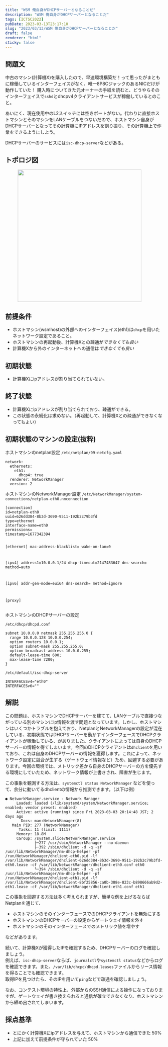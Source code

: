 ```yaml
---
title: "WSM 俺自身がDHCPサーバーとなることだ"
description: "WSM 俺自身がDHCPサーバーとなることだ"
tags: [ICTSC2022]
pubDate: 2023-03-13T23:17:10
slug: "2023/03/13/WSM 俺自身がDHCPサーバーとなることだ"
draft: false
renderer: "html"
sticky: false
---
```



<h2>問題文</h2>



<p>中古のマシン(計算機X)を購入したので、早速環境構築だ！って思ったがまともに稼働しているインターフェイスがなく、唯一8P8CジャックのあるNICだけが動作していた！ 購入時についてきた元オーナーの手紙を読むと、どうやらそのインターフェイスで<code>sshd</code>とdhcpv4クライアントサービスが稼働しているとのこと。</p>



<p>あいにく、現在使用中のL2スイッチには空きポートがない。代わりに直接ホストマシンとそのマシンをLANケーブルをつないだので、ホストマシン自身がDHCPサーバーとなってその計算機にIPアドレスを割り振り、その計算機上で作業をできるようにしよう。</p>



<p>DHCPサーバーのサービスには<code>isc-dhcp-server</code>などがある。</p>



<h2>トポロジ図</h2>


<div class="wp-block-image">
<figure class="aligncenter size-large"><img decoding="async" loading="lazy" width="394" height="421" src="/images/wp/2023/03/download.png.webp" alt="" class="wp-image-3706"/></figure></div>


<h2>前提条件</h2>



<ul>
<li>ホストマシン(wsmhost)の外部へのインターフェイス(eth1)は<code>dhcp</code>を用いたネットワーク設定であること。</li>



<li>ホストマシンの再起動後、計算機Xとの疎通が<em>できなくても良い</em></li>



<li>計算機Xから外のインターネットへの通信は<em>できなくても良い</em></li>
</ul>



<h2>初期状態</h2>



<ul>
<li>計算機Xにipアドレスが割り当てられていない。</li>
</ul>



<h2>終了状態</h2>



<ul>
<li>計算機Xにipアドレスが割り当てられており、疎通ができる。</li>



<li>この状態の永続化は求めない。（再起動して、計算機Xとの疎通ができなくなってもよい）</li>
</ul>



<h2>初期状態のマシンの設定(抜粋)</h2>



<p>ホストマシンのnetplan設定 <code>/etc/netplan/99-netcfg.yaml</code></p>


<div class="wp-block-syntaxhighlighter-code "><pre><code>network:
  ethernets:
    eth1:
      dhcp4: true
  renderer: NetworkManager
  version: 2</code></pre></div>


<p>ホストマシンのNetworkManager設定 <code>/etc/NetworkManager/system-connections/netplan-eth0.nmconnection</code></p>


<div class="wp-block-syntaxhighlighter-code "><pre><code>&#91;connection]
id=netplan-eth0
uuid=626dd384-8b3d-3690-9511-192b2c79b3fd
type=ethernet
interface-name=eth0
permissions=
timestamp=1677342394

&#91;ethernet]
mac-address-blacklist=
wake-on-lan=0

&#91;ipv4]
address1=10.0.0.1/24
dhcp-timeout=2147483647
dns-search=
method=auto

&#91;ipv6]
addr-gen-mode=eui64
dns-search=
method=ignore

&#91;proxy]</code></pre></div>


<p>ホストマシンのDHCPサーバーの設定</p>



<p><code>/etc/dhcp/dhcpd.conf</code></p>


<div class="wp-block-syntaxhighlighter-code "><pre><code>subnet 10.0.0.0 netmask 255.255.255.0 {
  range 10.0.0.128 10.0.0.254;
  option routers 10.0.0.1;
  option subnet-mask 255.255.255.0;
  option broadcast-address 10.0.0.255;
  default-lease-time 600;
  max-lease-time 7200;
}</code></pre></div>


<p><code>/etc/default/isc-dhcp-server</code></p>


<div class="wp-block-syntaxhighlighter-code "><pre><code>INTERFACESv4=&quot;eth0&quot;
INTERFACESv6=&quot;&quot;</code></pre></div>


<h2>解説</h2>



<p>この問題は、ホストマシンでDHCPサーバーを建てて、LANケーブルで直接つながっている別のマシンにip情報を渡す問題となっています。しかし、ホストマシンはいくつかトラブルを抱えており、NetplanとNetworkManagerの設定が混在している、初期状態ではDHCPサーバーを動かすインターフェースでDHCPクライアントが稼働している、がありました。クライアントによっては自身のDHCPサーバーの情報を得てしまいます。今回のDHCPクライアントは<code>dhclient</code>を用いており、これは自身のDHCPサーバーの情報を獲得します。これによって、ネットワーク設定に競合が生ずる（ゲートウェイ情報など）ため、回避する必要があります。今回の環境では、メトリック差から自身のDHCPサーバーの方を優先する環境にしていたため、ネットワーク情報が上書きされ、障害が生じます。</p>



<p>この事象を観測する方法は、<code>systemctl status NetworkManager</code> などを使って、余分に動いてるdhclientの情報から推測できます。（以下は例）</p>


<div class="wp-block-syntaxhighlighter-code "><pre><code>● NetworkManager.service - Network Manager
     Loaded: loaded (/lib/systemd/system/NetworkManager.service; enabled; vendor preset: enabled)
     Active: active (running) since Fri 2023-03-03 20:14:48 JST; 2 days ago
       Docs: man:NetworkManager(8)
   Main PID: 277 (NetworkManager)
      Tasks: 11 (limit: 1111)
     Memory: 18.8M
     CGroup: /system.slice/NetworkManager.service
             ├─277 /usr/sbin/NetworkManager --no-daemon
             ├─392 /sbin/dhclient -d -q -sf /usr/lib/NetworkManager/nm-dhcp-helper -pf /run/NetworkManager/dhclient-eth0.pid -lf /var/lib/NetworkManager/dhclient-626dd384-8b3d-3690-9511-192b2c79b3fd-eth0.lease -cf /var/lib/NetworkManager/dhclient-eth0.conf eth0
             └─394 /sbin/dhclient -d -q -sf /usr/lib/NetworkManager/nm-dhcp-helper -pf /run/NetworkManager/dhclient-eth1.pid -lf /var/lib/NetworkManager/dhclient-8bf25856-ca0b-388e-823c-b898666ab9d2-eth1.lease -cf /var/lib/NetworkManager/dhclient-eth1.conf eth1</code></pre></div>


<p>この事象を回避する方法は多く考えられますが、簡単な例を上げるならばNetplanを通じて、</p>



<ul>
<li>ホストマシンのそのインターフェースでのDHCPクライアントを無効にする</li>



<li>ホストマシンのDHCPサーバーの設定からゲートウェイ情報を外す</li>



<li>ホストマシンのそのインターフェースでのメトリック値を増やす</li>
</ul>



<p>などがあります。</p>



<p>続いて、計算機Xが獲得したIPを確認するため、DHCPサーバーのログを確認しましょう。<br>
例えば、<code>isc-dhcp-server</code>ならば、<code>journalctl</code>や<code>systemctl status</code>などからログを確認できます。また、<code>/var/lib/dhcpd/dhcpd.leases</code>ファイルからリース情報を得ることでも確認できます。<br>
取得IPを見つけたら、そのIPを用いて<code>ping</code>などで疎通を確認しましょう。</p>



<p>なお、コンテスト環境の特性上、外部からのSSH通信による操作になっておりますが、ゲートウェイが書き換えられると通信が確立できなくなり、ホストマシンから締め出されてしまいます。</p>



<h2>採点基準</h2>



<ul>
<li>とにかく計算機Xにipアドレスを与えて、ホストマシンから通信できた 50%</li>



<li>上記に加えて前提条件が守られていた 50%</li>
</ul>
